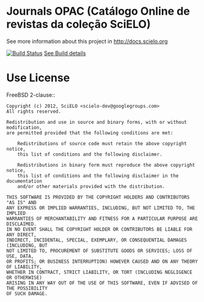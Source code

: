 Journals OPAC (Catálogo Online de revistas da coleção SciELO)
==============================================================

See more information about this project in http://docs.scielo.org

[![Build Status](https://travis-ci.org/scieloorg/journals-opac.png?branch=master)](https://travis-ci.org/scieloorg/journals-opac)
[See Build details](http://travis-ci.org/#!/scieloorg/journals-opac)

Use License
===========

FreeBSD 2-clause::

    Copyright (c) 2012, SciELO <scielo-dev@googlegroups.com>
    All rights reserved.

    Redistribution and use in source and binary forms, with or without modification,
    are permitted provided that the following conditions are met:

        Redistributions of source code must retain the above copyright notice,
        this list of conditions and the following disclaimer.

        Redistributions in binary form must reproduce the above copyright notice,
        this list of conditions and the following disclaimer in the documentation
        and/or other materials provided with the distribution.

    THIS SOFTWARE IS PROVIDED BY THE COPYRIGHT HOLDERS AND CONTRIBUTORS "AS IS" AND
    ANY EXPRESS OR IMPLIED WARRANTIES, INCLUDING, BUT NOT LIMITED TO, THE IMPLIED
    WARRANTIES OF MERCHANTABILITY AND FITNESS FOR A PARTICULAR PURPOSE ARE DISCLAIMED.
    IN NO EVENT SHALL THE COPYRIGHT HOLDER OR CONTRIBUTORS BE LIABLE FOR ANY DIRECT,
    INDIRECT, INCIDENTAL, SPECIAL, EXEMPLARY, OR CONSEQUENTIAL DAMAGES (INCLUDING, BUT
    NOT LIMITED TO, PROCUREMENT OF SUBSTITUTE GOODS OR SERVICES; LOSS OF USE, DATA,
    OR PROFITS; OR BUSINESS INTERRUPTION) HOWEVER CAUSED AND ON ANY THEORY OF LIABILITY,
    WHETHER IN CONTRACT, STRICT LIABILITY, OR TORT (INCLUDING NEGLIGENCE OR OTHERWISE)
    ARISING IN ANY WAY OUT OF THE USE OF THIS SOFTWARE, EVEN IF ADVISED OF THE POSSIBILITY
    OF SUCH DAMAGE.
